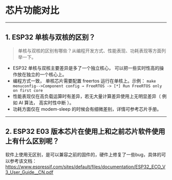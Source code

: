 # 芯片功能对比

<style>
body {counter-reset: h2}
  h2 {counter-reset: h3}
  h2:before {counter-increment: h2; content: counter(h2) ". "}
  h3:before {counter-increment: h3; content: counter(h2) "." counter(h3) ". "}
  h2.nocount:before, h3.nocount:before, { content: ""; counter-increment: none }
</style>

---

## ESP32 单核与双核的区别？

> 单核与双核的区别有哪些？从编程开发⽅式、性能表现、功耗表现等⽅⾯列举⼀下。

- ESP32 单核与双核主要差异是多了⼀个独⽴核⼼， 可以把⼀些实时性⾼的操作放在独⽴的⼀个核⼼上。
- 编程⽅式⼀致， 单核芯片需要配置 freertos 运⾏在单核上。示例： `make menuconfig-->Component config → FreeRTOS -> [*] Run FreeRTOS only on first core`
- 性能表现仅在⾼负载运算时有差异，若⽆⼤量计算差异使⽤上⽆明显差异（ 例如 AI 算法， ⾼实时性中断 ）。
- 功耗⽅⾯仅在 modem-sleep 的时候会有细微差别，详情可参考芯⽚⼿册。

---

## ESP32 E03 版本芯⽚在使⽤上和之前芯⽚软件使⽤上有什么区别呢？

软件上使⽤⽆区别，是可以兼容之前的固件的，硬件上修复了⼀些bug，具体的可以参考该⽂档：https://www.espressif.com/sites/default/files/documentation/ESP32_ECO_V3_User_Guide__CN.pdf
